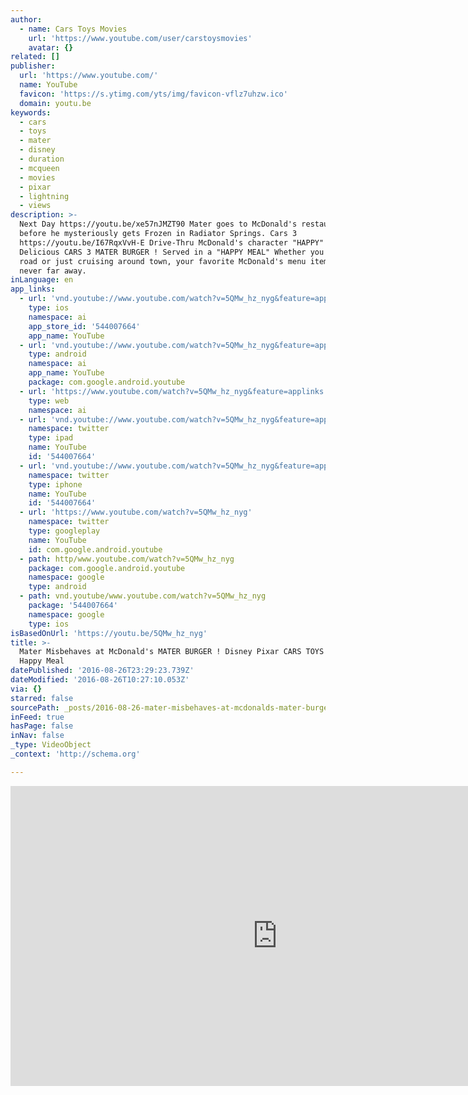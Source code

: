 ```yaml
---
author:
  - name: Cars Toys Movies
    url: 'https://www.youtube.com/user/carstoysmovies'
    avatar: {}
related: []
publisher:
  url: 'https://www.youtube.com/'
  name: YouTube
  favicon: 'https://s.ytimg.com/yts/img/favicon-vflz7uhzw.ico'
  domain: youtu.be
keywords:
  - cars
  - toys
  - mater
  - disney
  - duration
  - mcqueen
  - movies
  - pixar
  - lightning
  - views
description: >-
  Next Day https://youtu.be/xe57nJMZT90 Mater goes to McDonald's restaurant
  before he mysteriously gets Frozen in Radiator Springs. Cars 3
  https://youtu.be/I67RqxVvH-E Drive-Thru McDonald's character "HAPPY" loves the
  Delicious CARS 3 MATER BURGER ! Served in a "HAPPY MEAL" Whether you're on the
  road or just cruising around town, your favorite McDonald's menu items are
  never far away.
inLanguage: en
app_links:
  - url: 'vnd.youtube://www.youtube.com/watch?v=5QMw_hz_nyg&feature=applinks'
    type: ios
    namespace: ai
    app_store_id: '544007664'
    app_name: YouTube
  - url: 'vnd.youtube://www.youtube.com/watch?v=5QMw_hz_nyg&feature=applinks'
    type: android
    namespace: ai
    app_name: YouTube
    package: com.google.android.youtube
  - url: 'https://www.youtube.com/watch?v=5QMw_hz_nyg&feature=applinks'
    type: web
    namespace: ai
  - url: 'vnd.youtube://www.youtube.com/watch?v=5QMw_hz_nyg&feature=applinks'
    namespace: twitter
    type: ipad
    name: YouTube
    id: '544007664'
  - url: 'vnd.youtube://www.youtube.com/watch?v=5QMw_hz_nyg&feature=applinks'
    namespace: twitter
    type: iphone
    name: YouTube
    id: '544007664'
  - url: 'https://www.youtube.com/watch?v=5QMw_hz_nyg'
    namespace: twitter
    type: googleplay
    name: YouTube
    id: com.google.android.youtube
  - path: http/www.youtube.com/watch?v=5QMw_hz_nyg
    package: com.google.android.youtube
    namespace: google
    type: android
  - path: vnd.youtube/www.youtube.com/watch?v=5QMw_hz_nyg
    package: '544007664'
    namespace: google
    type: ios
isBasedOnUrl: 'https://youtu.be/5QMw_hz_nyg'
title: >-
  Mater Misbehaves at McDonald's MATER BURGER ! Disney Pixar CARS TOYS MOVIES 3
  Happy Meal
datePublished: '2016-08-26T23:29:23.739Z'
dateModified: '2016-08-26T10:27:10.053Z'
via: {}
starred: false
sourcePath: _posts/2016-08-26-mater-misbehaves-at-mcdonalds-mater-burger-disney-pixar-c.md
inFeed: true
hasPage: false
inNav: false
_type: VideoObject
_context: 'http://schema.org'

---
```

<iframe src="https://cdn.embedly.com/widgets/media.html?src=https%3A%2F%2Fwww.youtube.com%2Fembed%2F5QMw_hz_nyg%3Ffeature%3Doembed&amp;url=http%3A%2F%2Fwww.youtube.com%2Fwatch%3Fv%3D5QMw_hz_nyg&amp;image=https%3A%2F%2Fi.ytimg.com%2Fvi%2F5QMw_hz_nyg%2Fhqdefault.jpg&amp;key=b7d04c9b404c499eba89ee7072e1c4f7&amp;type=text%2Fhtml&amp;schema=youtube" width="854" height="480" scrolling="no" frameborder="0" allowfullscreen="" style=""></iframe>